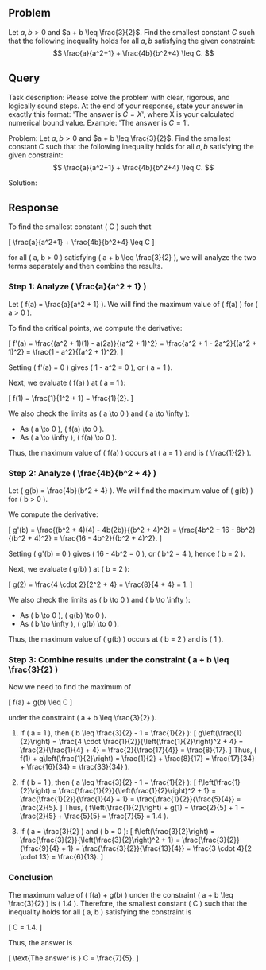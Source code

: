 ## Problem

Let $a, b > 0$ and $a + b \leq \frac{3}{2}$. Find the smallest constant $C$ such that the following inequality holds for all $a, b$ satisfying the given constraint:
$$
\frac{a}{a^2+1} + \frac{4b}{b^2+4} \leq C.
$$

## Query

Task description: Please solve the problem with clear, rigorous, and logically sound steps. At the end of your response, state your answer in exactly this format: 'The answer is $C=X$', where X is your calculated numerical bound value. Example: 'The answer is $C=1$'.

Problem: Let $a, b > 0$ and $a + b \leq \frac{3}{2}$. Find the smallest constant $C$ such that the following inequality holds for all $a, b$ satisfying the given constraint:
$$
\frac{a}{a^2+1} + \frac{4b}{b^2+4} \leq C.
$$

Solution:

## Response

To find the smallest constant \( C \) such that 

\[
\frac{a}{a^2+1} + \frac{4b}{b^2+4} \leq C
\]

for all \( a, b > 0 \) satisfying \( a + b \leq \frac{3}{2} \), we will analyze the two terms separately and then combine the results.

### Step 1: Analyze \( \frac{a}{a^2 + 1} \)

Let \( f(a) = \frac{a}{a^2 + 1} \). We will find the maximum value of \( f(a) \) for \( a > 0 \).

To find the critical points, we compute the derivative:

\[
f'(a) = \frac{(a^2 + 1)(1) - a(2a)}{(a^2 + 1)^2} = \frac{a^2 + 1 - 2a^2}{(a^2 + 1)^2} = \frac{1 - a^2}{(a^2 + 1)^2}.
\]

Setting \( f'(a) = 0 \) gives \( 1 - a^2 = 0 \), or \( a = 1 \).

Next, we evaluate \( f(a) \) at \( a = 1 \):

\[
f(1) = \frac{1}{1^2 + 1} = \frac{1}{2}.
\]

We also check the limits as \( a \to 0 \) and \( a \to \infty \):

- As \( a \to 0 \), \( f(a) \to 0 \).
- As \( a \to \infty \), \( f(a) \to 0 \).

Thus, the maximum value of \( f(a) \) occurs at \( a = 1 \) and is \( \frac{1}{2} \).

### Step 2: Analyze \( \frac{4b}{b^2 + 4} \)

Let \( g(b) = \frac{4b}{b^2 + 4} \). We will find the maximum value of \( g(b) \) for \( b > 0 \).

We compute the derivative:

\[
g'(b) = \frac{(b^2 + 4)(4) - 4b(2b)}{(b^2 + 4)^2} = \frac{4b^2 + 16 - 8b^2}{(b^2 + 4)^2} = \frac{16 - 4b^2}{(b^2 + 4)^2}.
\]

Setting \( g'(b) = 0 \) gives \( 16 - 4b^2 = 0 \), or \( b^2 = 4 \), hence \( b = 2 \).

Next, we evaluate \( g(b) \) at \( b = 2 \):

\[
g(2) = \frac{4 \cdot 2}{2^2 + 4} = \frac{8}{4 + 4} = 1.
\]

We also check the limits as \( b \to 0 \) and \( b \to \infty \):

- As \( b \to 0 \), \( g(b) \to 0 \).
- As \( b \to \infty \), \( g(b) \to 0 \).

Thus, the maximum value of \( g(b) \) occurs at \( b = 2 \) and is \( 1 \).

### Step 3: Combine results under the constraint \( a + b \leq \frac{3}{2} \)

Now we need to find the maximum of 

\[
f(a) + g(b) \leq C
\]

under the constraint \( a + b \leq \frac{3}{2} \).

1. If \( a = 1 \), then \( b \leq \frac{3}{2} - 1 = \frac{1}{2} \):
   \[
   g\left(\frac{1}{2}\right) = \frac{4 \cdot \frac{1}{2}}{\left(\frac{1}{2}\right)^2 + 4} = \frac{2}{\frac{1}{4} + 4} = \frac{2}{\frac{17}{4}} = \frac{8}{17}.
   \]
   Thus, \( f(1) + g\left(\frac{1}{2}\right) = \frac{1}{2} + \frac{8}{17} = \frac{17}{34} + \frac{16}{34} = \frac{33}{34} \).

2. If \( b = 1 \), then \( a \leq \frac{3}{2} - 1 = \frac{1}{2} \):
   \[
   f\left(\frac{1}{2}\right) = \frac{\frac{1}{2}}{\left(\frac{1}{2}\right)^2 + 1} = \frac{\frac{1}{2}}{\frac{1}{4} + 1} = \frac{\frac{1}{2}}{\frac{5}{4}} = \frac{2}{5}.
   \]
   Thus, \( f\left(\frac{1}{2}\right) + g(1) = \frac{2}{5} + 1 = \frac{2}{5} + \frac{5}{5} = \frac{7}{5} = 1.4 \).

3. If \( a = \frac{3}{2} \) and \( b = 0 \):
   \[
   f\left(\frac{3}{2}\right) = \frac{\frac{3}{2}}{\left(\frac{3}{2}\right)^2 + 1} = \frac{\frac{3}{2}}{\frac{9}{4} + 1} = \frac{\frac{3}{2}}{\frac{13}{4}} = \frac{3 \cdot 4}{2 \cdot 13} = \frac{6}{13}.
   \]

### Conclusion

The maximum value of \( f(a) + g(b) \) under the constraint \( a + b \leq \frac{3}{2} \) is \( 1.4 \). Therefore, the smallest constant \( C \) such that the inequality holds for all \( a, b \) satisfying the constraint is 

\[
C = 1.4.
\]

Thus, the answer is 

\[
\text{The answer is } C = \frac{7}{5}.
\]